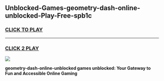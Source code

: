 
## Unblocked-Games-geometry-dash-online-unblocked-Play-Free-spb1c
<h3>
<a href="https://premium76.site?title=geometry-dash-online-unblocked&ref=10A">CLICK TO PLAY</a></h3>
<hr>

<h3>
<a href="https://premium76.site?title=geometry-dash-online-unblocked&ref=10A">CLICK 2 PLAY</a>
  
</h3>

<a href="https://premium76.site?title=geometry-dash-online-unblocked&ref=10A"><img src="https://clearcache.store/games.png"></a>


**geometry-dash-online-unblocked games unblocked: Your Gateway to Fun and Accessible Online Gaming**
